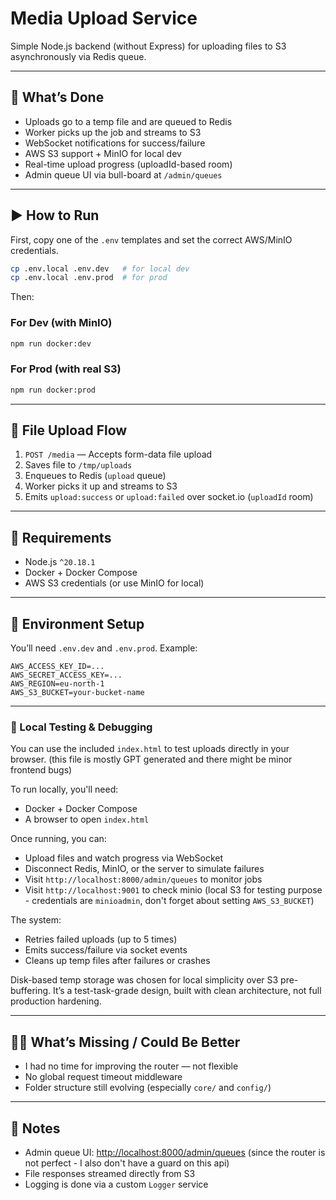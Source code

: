 # Media Upload Service

Simple Node.js backend (without Express) for uploading files to S3 asynchronously via Redis queue.

---

## 🚀 What’s Done

- Uploads go to a temp file and are queued to Redis
- Worker picks up the job and streams to S3
- WebSocket notifications for success/failure
- AWS S3 support + MinIO for local dev
- Real-time upload progress (uploadId-based room)
- Admin queue UI via bull-board at `/admin/queues`

---

## ▶️ How to Run

First, copy one of the `.env` templates and set the correct AWS/MinIO credentials.

```bash
cp .env.local .env.dev   # for local dev
cp .env.local .env.prod  # for prod
```

Then:

### For Dev (with MinIO)

```bash
npm run docker:dev
```

### For Prod (with real S3)

```bash
npm run docker:prod
```

---

## 🧪 File Upload Flow

1. `POST /media` — Accepts form-data file upload
2. Saves file to `/tmp/uploads`
3. Enqueues to Redis (`upload` queue)
4. Worker picks it up and streams to S3
5. Emits `upload:success` or `upload:failed` over socket.io (`uploadId` room)

---

## 🔧 Requirements

- Node.js `^20.18.1`
- Docker + Docker Compose
- AWS S3 credentials (or use MinIO for local)

---

## 📁 Environment Setup

You’ll need `.env.dev` and `.env.prod`. Example:

```env
AWS_ACCESS_KEY_ID=...
AWS_SECRET_ACCESS_KEY=...
AWS_REGION=eu-north-1
AWS_S3_BUCKET=your-bucket-name
```

---

### 🧪 Local Testing & Debugging

You can use the included `index.html` to test uploads directly in your browser. (this file is mostly GPT generated and there might be minor frontend bugs)

To run locally, you'll need:

- Docker + Docker Compose
- A browser to open `index.html`

Once running, you can:

- Upload files and watch progress via WebSocket
- Disconnect Redis, MinIO, or the server to simulate failures
- Visit `http://localhost:8000/admin/queues` to monitor jobs
- Visit `http://localhost:9001` to check minio (local S3 for testing purpose - credentials are `minioadmin`, don't forget about setting `AWS_S3_BUCKET`)

The system:

- Retries failed uploads (up to 5 times)
- Emits success/failure via socket events
- Cleans up temp files after failures or crashes

Disk-based temp storage was chosen for local simplicity over S3 pre-buffering. It’s a test-task-grade design, built with clean architecture, not full production hardening.

---

## 🤷‍♂️ What’s Missing / Could Be Better

- I had no time for improving the router — not flexible
- No global request timeout middleware
- Folder structure still evolving (especially `core/` and `config/`)

---

## 📎 Notes

- Admin queue UI: [http://localhost:8000/admin/queues](http://localhost:8000/admin/queues) (since the router is not perfect - I also don't have a guard on this api)
- File responses streamed directly from S3
- Logging is done via a custom `Logger` service
